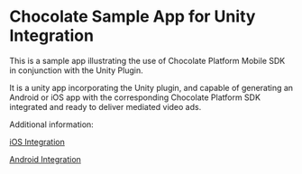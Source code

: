 # Chocolate Sample App for Unity Integration

This is a sample app illustrating the use of Chocolate Platform Mobile SDK in conjunction with the Unity Plugin.

It is a unity app incorporating the Unity plugin, and capable of generating an Android or iOS app with the corresponding Chocolate Platform SDK integrated and ready to deliver mediated video ads.

Additional information:

[iOS Integration](https://chocolateplatform.com/unity-ios/?app_dev_framework=unity&app_platform=ios)

[Android Integration](https://chocolateplatform.com/unity-android/?app_dev_framework=unity&app_platform=android)
